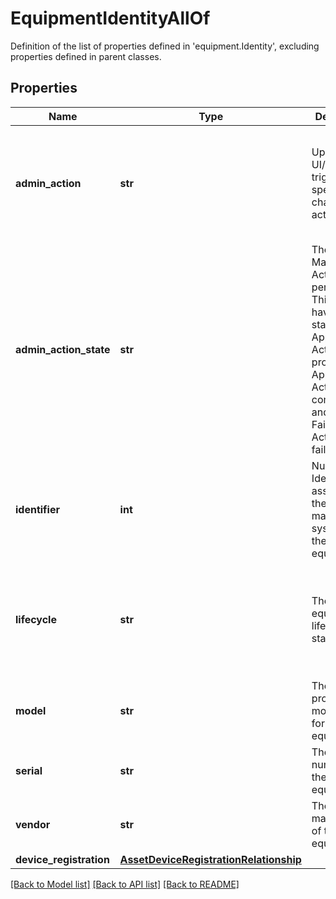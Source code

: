 # EquipmentIdentityAllOf

Definition of the list of properties defined in 'equipment.Identity', excluding properties defined in parent classes.
## Properties
Name | Type | Description | Notes
------------ | ------------- | ------------- | -------------
**admin_action** | **str** | Updated by UI/API to trigger specific chassis action type. | [optional]  if omitted the server will use the default value of "None"
**admin_action_state** | **str** | The state of Maintenance Action performed. This will have three states. Applying - Action is in progress. Applied - Action is completed and applied. Failed - Action has failed. | [optional]  if omitted the server will use the default value of "None"
**identifier** | **int** | Numeric Identifier assigned by the management system to the equipment. | [optional] 
**lifecycle** | **str** | The equipment&#39;s lifecycle status. | [optional]  if omitted the server will use the default value of "None"
**model** | **str** | The vendor provided model name for the equipment. | [optional] 
**serial** | **str** | The serial number of the equipment. | [optional] 
**vendor** | **str** | The manufacturer of the equipment. | [optional] 
**device_registration** | [**AssetDeviceRegistrationRelationship**](AssetDeviceRegistrationRelationship.md) |  | [optional] 

[[Back to Model list]](../README.md#documentation-for-models) [[Back to API list]](../README.md#documentation-for-api-endpoints) [[Back to README]](../README.md)


